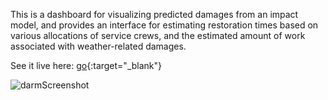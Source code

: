 This is a dashboard for visualizing predicted damages from an impact model, and provides an interface for estimating restoration times based on various allocations of service crews, and the estimated amount of work associated with weather-related damages.

See it live here: [go](https://sonofwatt.shinyapps.io/darmInAthens/){:target="_blank"}

![darmScreenshot](https://docwatson.ai/wp-content/uploads/2021/12/darmImage.png)
